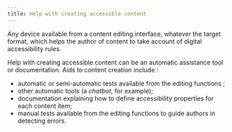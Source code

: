 ```yaml
---
title: Help with creating accessible content
---
```


Any device available from a content editing interface, whatever the target format, which helps the author of content to take account of digital accessibility rules. 

Help with creating accessible content can be an automatic assistance tool or documentation. Aids to content creation include : 
- automatic or semi-automatic tests available from the editing functions ;
- other automatic tools (a <i lang="en">chatbot</i>, for example);
- documentation explaining how to define accessibility properties for each content item;
- manual tests available from the editing functions to guide authors in detecting errors.
